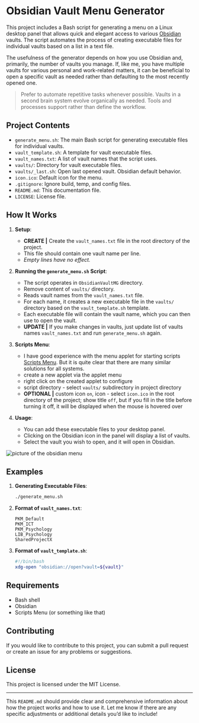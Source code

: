 # Obsidian Vault Menu Generator

This project includes a Bash script for generating a menu on a Linux desktop panel that allows quick and elegant access to various [Obsidian](https://obsidian.md/) vaults. The script automates the process of creating executable files for individual vaults based on a list in a text file.

The usefulness of the generator depends on how you use Obsidian and, primarily, the number of vaults you manage. If, like me, you have multiple vaults for various personal and work-related matters, it can be beneficial to open a specific vault as needed rather than defaulting to the most recently opened one.

> Prefer to automate repetitive tasks whenever possible. 
> Vaults in a second brain system evolve organically as needed. 
> Tools and processes support rather than define the workflow.

## Project Contents

- `generate_menu.sh`: The main Bash script for generating executable files for individual vaults.
- `vault_template.sh`: A template for vault executable files.
- `vault_names.txt`: A list of vault names that the script uses.
- `vaults/`: Directory for vault executable files.
- `vaults/_last.sh`: Open last opened vault. Obsidian default behavior.
- `icon.ico`: Default icon for the menu.
- `.gitignore`: Ignore build, temp, and config files.
- `README.md`: This documentation file.
- `LICENSE`: License file.


## How It Works

1. **Setup**:
   - **CREATE |** Create the `vault_names.txt` file in the root directory of the project. 
   - This file should contain one vault name per line. 
   - *Empty lines have no effect.*

2. **Running the `generate_menu.sh` Script**:
   - The script operates in `ObsidianVaultMG` directory.
   - Remove content of `vaults/` directory.
   - Reads vault names from the `vault_names.txt` file.
   - For each name, it creates a new executable file in the `vaults/` directory based on the `vault_template.sh` template.
   - Each executable file will contain the vault name, which you can then use to open the vault.
   - **UPDATE |** If you make changes in vaults, just update list of vaults names `vault_names.txt` and run `generate_menu.sh` again.

3. **Scripts Menu**:
   - I have good experience with the menu applet for starting scripts [Scripts Menu](https://cinnamon-spices.linuxmint.com/applets/view/185). But it is quite clear that there are many similar solutions for all systems.
   - create a new applet via the applet menu
   - right click on the created applet to configure
   - script directory - select `vaults/` subdirectory in project directory
   - **OPTIONAL |** custom icon `on`, icon - select `icon.ico` in the root directory of the project; show title `off`, but if you fill in the title before turning it off, it will be displayed when the mouse is hovered over

3. **Usage**:
   - You can add these executable files to your desktop panel.
   - Clicking on the Obsidian icon in the panel will display a list of vaults.
   - Select the vault you wish to open, and it will open in Obsidian.

![picture of the obsidian menu](https://i.imgur.com/rX6QEl8.png)


## Examples

1. **Generating Executable Files**:
   ```bash
   ./generate_menu.sh
   ```

2. **Format of `vault_names.txt`**:
   ```
   PKM_Default
   PKM_ICT
   PKM_Psychology
   LIB_Psychology
   SharedProjectX
   
   ```

3. **Format of `vault_template.sh`**:
   ```bash
   #!/bin/bash
   xdg-open "obsidian://open?vault=${vault}"
   ```


## Requirements

- Bash shell
- Obsidian
- Scripts Menu (or something like that)

## Contributing

If you would like to contribute to this project, you can submit a pull request or create an issue for any problems or suggestions.

## License

This project is licensed under the MIT License.

---

This `README.md` should provide clear and comprehensive information about how the project works and how to use it. Let me know if there are any specific adjustments or additional details you’d like to include!